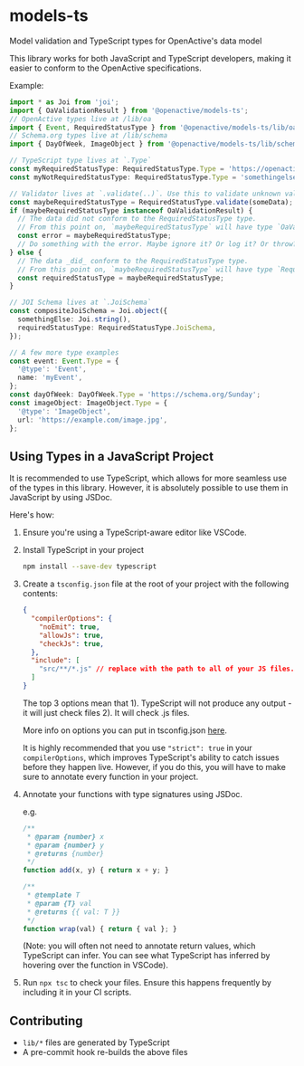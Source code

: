 # models-ts

Model validation and TypeScript types for OpenActive's data model

This library works for both JavaScript and TypeScript developers, making it easier to conform to the OpenActive specifications.

Example:

```ts
import * as Joi from 'joi';
import { OaValidationResult } from '@openactive/models-ts';
// OpenActive types live at /lib/oa
import { Event, RequiredStatusType } from '@openactive/models-ts/lib/oa';
// Schema.org types live at /lib/schema
import { DayOfWeek, ImageObject } from '@openactive/models-ts/lib/schema';

// TypeScript type lives at `.Type`
const myRequiredStatusType: RequiredStatusType.Type = 'https://openactive.io/Required';
const myNotRequiredStatusType: RequiredStatusType.Type = 'somethingelse.com'; // this will raise a TS error

// Validator lives at `.validate(..)`. Use this to validate unknown values.
const maybeRequiredStatusType = RequiredStatusType.validate(someData);
if (maybeRequiredStatusType instanceof OaValidationResult) {
  // The data did not conform to the RequiredStatusType type.
  // From this point on, `maybeRequiredStatusType` will have type `OaValidationError`
  const error = maybeRequiredStatusType;
  // Do something with the error. Maybe ignore it? Or log it? Or throw? Up to you.
} else {
  // The data _did_ conform to the RequiredStatusType type.
  // From this point on, `maybeRequiredStatusType` will have type `RequiredStatusType.Type`
  const requiredStatusType = maybeRequiredStatusType;
}

// JOI Schema lives at `.JoiSchema`
const compositeJoiSchema = Joi.object({
  somethingElse: Joi.string(),
  requiredStatusType: RequiredStatusType.JoiSchema,
});

// A few more type examples
const event: Event.Type = {
  '@type': 'Event',
  name: 'myEvent',
};
const dayOfWeek: DayOfWeek.Type = 'https://schema.org/Sunday';
const imageObject: ImageObject.Type = {
  '@type': 'ImageObject',
  url: 'https://example.com/image.jpg',
};
```

## Using Types in a JavaScript Project

It is recommended to use TypeScript, which allows for more seamless use of the types in this library. However, it is
absolutely possible to use them in JavaScript by using JSDoc.

Here's how:

1. Ensure you're using a TypeScript-aware editor like VSCode.
2. Install TypeScript in your project

    ```sh
    npm install --save-dev typescript
    ```
3. Create a `tsconfig.json` file at the root of your project with the following contents:

    ```json
    {
      "compilerOptions": {
        "noEmit": true,
        "allowJs": true,
        "checkJs": true,
      },
      "include": [
        "src/**/*.js" // replace with the path to all of your JS files.
      ]
    }
    ```

    The top 3 options mean that 1). TypeScript will not produce any output - it will just check files 2). It will
    check .js files.

    More info on options you can put in tsconfig.json [here](https://www.typescriptlang.org/tsconfig).

    It is highly recommended that you use `"strict": true` in your `compilerOptions`, which improves TypeScript's
    ability to catch issues before they happen live. However, if you do this, you will have to make sure to annotate
    every function in your project.
4. Annotate your functions with type signatures using JSDoc.

    e.g.

    ```js
    /**
     * @param {number} x
     * @param {number} y
     * @returns {number}
     */
    function add(x, y) { return x + y; }

    /**
     * @template T
     * @param {T} val
     * @returns {{ val: T }}
     */
    function wrap(val) { return { val }; }
    ```

    (Note: you will often not need to annotate return values, which TypeScript can infer. You can see what TypeScript
    has inferred by hovering over the function in VSCode).
5. Run `npx tsc` to check your files. Ensure this happens frequently by including it in your CI scripts.

## Contributing

- `lib/*` files are generated by TypeScript
- A pre-commit hook re-builds the above files